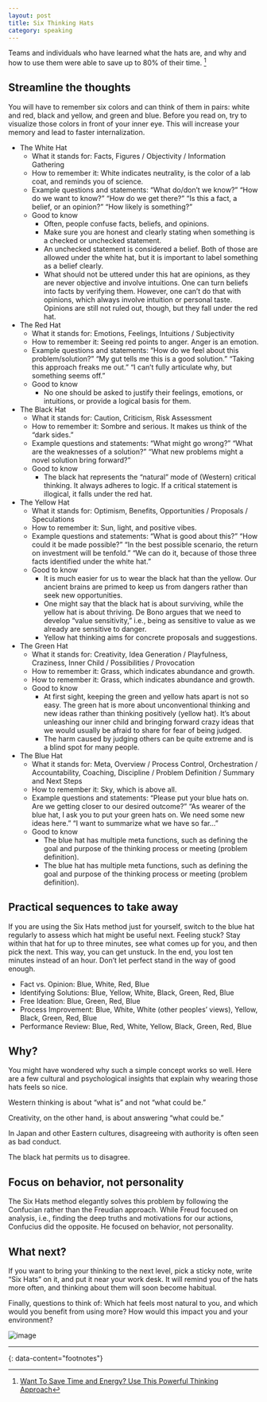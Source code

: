```yaml
---
layout: post
title: Six Thinking Hats
category: speaking
---
```


Teams and individuals who have learned what the hats are, and why and how to use them were able to save up to 80% of their time. [^1]

## Streamline the thoughts

You will have to remember six colors and can think of them in pairs: white and red, black and yellow, and green and blue. Before you read on, try to visualize those colors in front of your inner eye. This will increase your memory and lead to faster internalization.

- The White Hat
  - What it stands for: Facts, Figures / Objectivity / Information Gathering
  - How to remember it: White indicates neutrality, is the color of a lab coat, and reminds you of science.
  - Example questions and statements: “What do/don’t we know?” “How do we want to know?” “How do we get there?” “Is this a fact, a belief, or an opinion?” “How likely is something?”
  - Good to know
    - Often, people confuse facts, beliefs, and opinions.
    - Make sure you are honest and clearly stating when something is a checked or unchecked statement.
    - An unchecked statement is considered a belief. Both of those are allowed under the white hat, but it is important to label something as a belief clearly.
    - What should not be uttered under this hat are opinions, as they are never objective and involve intuitions. One can turn beliefs into facts by verifying them. However, one can’t do that with opinions, which always involve intuition or personal taste. Opinions are still not ruled out, though, but they fall under the red hat.
- The Red Hat
  - What it stands for: Emotions, Feelings, Intuitions / Subjectivity
  - How to remember it: Seeing red points to anger. Anger is an emotion.
  - Example questions and statements: “How do we feel about this problem/solution?” “My gut tells me this is a good solution.” “Taking this approach freaks me out.” “I can’t fully articulate why, but something seems off.”
  - Good to know
    - No one should be asked to justify their feelings, emotions, or intuitions, or provide a logical basis for them.
- The Black Hat
  - What it stands for: Caution, Criticism, Risk Assessment
  - How to remember it: Sombre and serious. It makes us think of the “dark sides.”
  - Example questions and statements: “What might go wrong?” “What are the weaknesses of a solution?” “What new problems might a novel solution bring forward?”
  - Good to know
    - The black hat represents the “natural” mode of (Western) critical thinking. It always adheres to logic. If a critical statement is illogical, it falls under the red hat.
- The Yellow Hat
  - What it stands for: Optimism, Benefits, Opportunities / Proposals / Speculations
  - How to remember it: Sun, light, and positive vibes.
  - Example questions and statements: “What is good about this?” “How could it be made possible?” “In the best possible scenario, the return on investment will be tenfold.” “We can do it, because of those three facts identified under the white hat.”
  - Good to know
    - It is much easier for us to wear the black hat than the yellow. Our ancient brains are primed to keep us from dangers rather than seek new opportunities.
    - One might say that the black hat is about surviving, while the yellow hat is about thriving. De Bono argues that we need to develop “value sensitivity,” i.e., being as sensitive to value as we already are sensitive to danger.
    - Yellow hat thinking aims for concrete proposals and suggestions.
- The Green Hat
  - What it stands for: Creativity, Idea Generation / Playfulness, Craziness, Inner Child / Possibilities / Provocation
  - How to remember it: Grass, which indicates abundance and growth.
  - How to remember it: Grass, which indicates abundance and growth.
  - Good to know
    - At first sight, keeping the green and yellow hats apart is not so easy. The green hat is more about unconventional thinking and new ideas rather than thinking positively (yellow hat). It’s about unleashing our inner child and bringing forward crazy ideas that we would usually be afraid to share for fear of being judged.
    - The harm caused by judging others can be quite extreme and is a blind spot for many people. 
- The Blue Hat
  - What it stands for: Meta, Overview / Process Control, Orchestration / Accountability, Coaching, Discipline / Problem Definition / Summary and Next Steps
  - How to remember it: Sky, which is above all.
  - Example questions and statements: “Please put your blue hats on. Are we getting closer to our desired outcome?” “As wearer of the blue hat, I ask you to put your green hats on. We need some new ideas here.” “I want to summarize what we have so far...”
  - Good to know
    - The blue hat has multiple meta functions, such as defining the goal and purpose of the thinking process or meeting (problem definition).
    - The blue hat has multiple meta functions, such as defining the goal and purpose of the thinking process or meeting (problem definition).


## Practical sequences to take away

If you are using the Six Hats method just for yourself, switch to the blue hat regularly to assess which hat might be useful next.
Feeling stuck? Stay within that hat for up to three minutes, see what comes up for you, and then pick the next. This way, you can get unstuck. In the end, you lost ten minutes instead of an hour. Don’t let perfect stand in the way of good enough.

- Fact vs. Opinion: Blue, White, Red, Blue
- Identifying Solutions: Blue, Yellow, White, Black, Green, Red, Blue
- Free Ideation: Blue, Green, Red, Blue
- Process Improvement: Blue, White, White (other peoples’ views), Yellow, Black, Green, Red, Blue
- Performance Review: Blue, Red, White, Yellow, Black, Green, Red, Blue

## Why?

You might have wondered why such a simple concept works so well. Here are a few cultural and psychological insights that explain why wearing those hats feels so nice.

Western thinking is about “what is” and not “what could be.”

Creativity, on the other hand, is about answering “what could be.”

In Japan and other Eastern cultures, disagreeing with authority is often seen as bad conduct.

The black hat permits us to disagree.


## Focus on behavior, not personality

The Six Hats method elegantly solves this problem by following the Confucian rather than the Freudian approach. While Freud focused on analysis, i.e., finding the deep truths and motivations for our actions, Confucius did the opposite. He focused on behavior, not personality.

## What next?

If you want to bring your thinking to the next level, pick a sticky note, write “Six Hats” on it, and put it near your work desk. It will remind you of the hats more often, and thinking about them will soon become habitual.

Finally, questions to think of: Which hat feels most natural to you, and which would you benefit from using more? How would this impact you and your environment? 


![image](https://github.com/igorlima/unapologetic-thoughts/assets/1886786/0dd15e4f-a72c-42b1-81e4-2ed9f5edf962)


---
{: data-content="footnotes"}

[^1]: [Want To Save Time and Energy? Use This Powerful Thinking Approach](https://betterprogramming.pub/want-to-save-time-and-energy-use-this-powerful-thinking-approach-a89ef9a3bb45)

